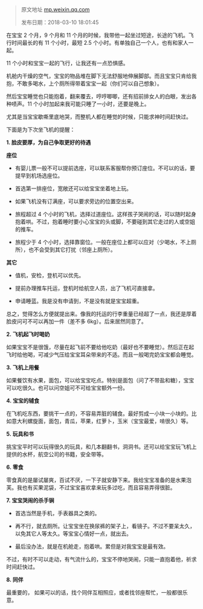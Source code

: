 > 原文地址 [mp.weixin.qq.com](https://mp.weixin.qq.com/s?__biz=MzIwMzA5NTI3NQ==&mid=2649902609&idx=1&sn=c451e9cf9e0b762739507ede42a9d7e7&chksm=8ed24395b9a5ca835ef3ea9c7fbc5ced497cce33f4ae7305f5ec4da876094f53b5d6aab2d80f&scene=21#wechat_redirect)
>
> 发布日期：2018-03-10 18:01:45



在宝宝 2 个月，9 个月和 11 个月的时候，我带他一起坐过短途，长途的飞机。飞行时间最长的有 11 个小时，最短 2.5 个小时。有单独自己一个人，也有和家人一起。

11 个小时和宝宝一起的飞行，让我还有一点恐惧感。

机舱内干燥的空气，宝宝的物品堆在脚下无法舒服地伸展脚部。而且宝宝只肯给我抱，不敢多喝水，上个厕所得带着宝宝一起（你们可以自己想象）。

然后宝宝睡觉也只能抱着，翻来覆去，哼哼唧唧，还有招前排女人的白眼，发出各种啧声。11 个小时加起来我可能只睡了一小时，还要是晚上。

尤其是当宝宝歇嘶里底地哭，而整机人都在睡觉的时候，只能求神时间赶快过。

下面是为下次坐飞机的提醒：

**1. 脸皮要厚，为自己争取更好的待遇**

**座位**

*   有婴儿票一般不可以提前选座，可以联系客服帮你预订座位。不可以的话，要提早到机场选座位。
    
*   首选第一排座位，宽敞还可以给宝宝坐着地上玩。
    
*   如果飞机没有订满座，可以要求旁边的位置空出来。
    
*   旅程超过 4 个小时的飞机，选择过道座位。这样孩子哭闹的话，可以随时起身抱着哄。不过，抱着睡时要小心宝宝的头或脚，不要碰到其它走过的人或空姐的推车。
    
*   旅程少于 4 个小时，选择靠窗位。一般在座位上都可以应对（少喝水，不上厕所），也不会受到其它打扰（邻座上厕所）。
    

**其它**

*   值机，安检，登机可以优先。
    
*   提前办理推车托运，登机时给航空人员，出了飞机可直接拿。
    
*   申请睡蓝。我是没有申请到，不是没有就是宝宝超重。
    

总之，觉得怎么方便就提出来。像我的托运的行李重量已经超了一点，我还是厚着脸皮问可不可以再加一件（差不多 6kg）。后来居然同意了。

**2. 飞机起飞时喝奶**

如果宝宝不是很饿，尽量在起飞前不要给他吃奶（最好也不要睡觉）。然后正在起飞时给他喝，可减少气压给宝宝耳朵带来的不适。而且一般喝完奶宝宝都会睡觉。

**3. 飞机上用餐**

如果餐饮有水果，面包，可以给宝宝吃点。特别是面包（问了不带盐和糖），宝宝可以吃很久。也可以问空姐可不可给宝宝额外一份。

**4. 宝宝的辅食**

在飞机吃东西，要挑干一点的，不容易弄脏的辅食。最好剪成一小块一小块的。比如意大利螺旋面，面包，青瓜，苹果，红萝卜，玉米（宝宝最爱，啃很久）等。

**5. 玩具和书**

挑宝宝平时可以玩得很久的玩具，和几本翻翻书，洞洞书。还可以给宝宝玩飞机上提供的水杯，航空公司的书籍，安全带等。

**6. 零食**

零食真的是屡试屡爽，百试不厌，一下子就安静下来。我给宝宝准备的是水果泡芙。我也有买果泥袋，不过宝宝喜欢拿来玩多过吃，而且容易弄得很脏。

**7. 宝宝哭闹的杀手锏**

*   首选当然是手机，手表器具之类的。
    
*   再不行，就去厕所。让宝宝坐在换尿裤的架子上，看镜子。不过不要呆太久，以免其它人等太久。等宝宝心情好一点，就出去。
    
*   最后没办法，就是在机舱走，抱着哄。累但是对我宝宝是最有效。
    

不过，有时不可以走动，有气流什么的，宝宝不停地哭闹，只能一直抱着他，祈求时间赶快过。

**8. 同伴**

最重要的， 如果可以的话，找个同伴互相照应，或者找邻座帮忙，一般都很乐意。

  
